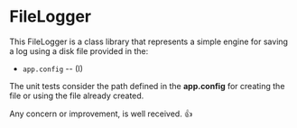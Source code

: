 # FileLogger

This FileLogger is a class library that represents a simple engine for saving a log using a disk file provided in the:

* `app.config` -- (I)

The unit tests consider the path defined in the **app.config** for creating the file or using the file already created.

Any concern or improvement, is well received. :+1:
